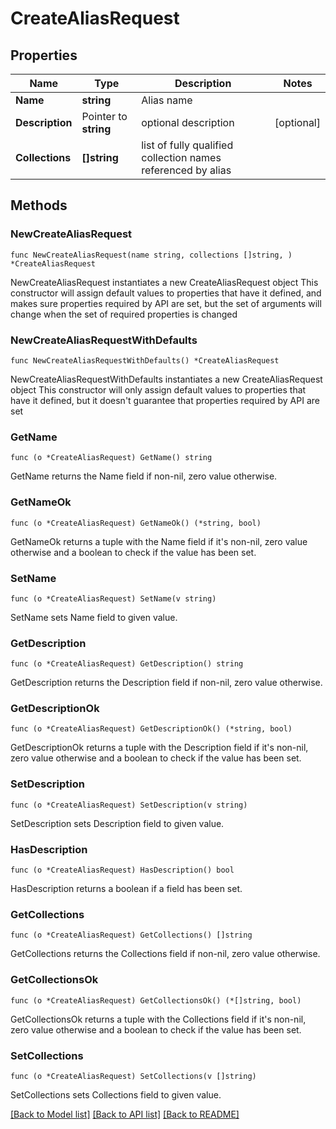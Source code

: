 # CreateAliasRequest

## Properties

Name | Type | Description | Notes
------------ | ------------- | ------------- | -------------
**Name** | **string** | Alias name | 
**Description** | Pointer to **string** | optional description | [optional] 
**Collections** | **[]string** | list of fully qualified collection names referenced by alias | 

## Methods

### NewCreateAliasRequest

`func NewCreateAliasRequest(name string, collections []string, ) *CreateAliasRequest`

NewCreateAliasRequest instantiates a new CreateAliasRequest object
This constructor will assign default values to properties that have it defined,
and makes sure properties required by API are set, but the set of arguments
will change when the set of required properties is changed

### NewCreateAliasRequestWithDefaults

`func NewCreateAliasRequestWithDefaults() *CreateAliasRequest`

NewCreateAliasRequestWithDefaults instantiates a new CreateAliasRequest object
This constructor will only assign default values to properties that have it defined,
but it doesn't guarantee that properties required by API are set

### GetName

`func (o *CreateAliasRequest) GetName() string`

GetName returns the Name field if non-nil, zero value otherwise.

### GetNameOk

`func (o *CreateAliasRequest) GetNameOk() (*string, bool)`

GetNameOk returns a tuple with the Name field if it's non-nil, zero value otherwise
and a boolean to check if the value has been set.

### SetName

`func (o *CreateAliasRequest) SetName(v string)`

SetName sets Name field to given value.


### GetDescription

`func (o *CreateAliasRequest) GetDescription() string`

GetDescription returns the Description field if non-nil, zero value otherwise.

### GetDescriptionOk

`func (o *CreateAliasRequest) GetDescriptionOk() (*string, bool)`

GetDescriptionOk returns a tuple with the Description field if it's non-nil, zero value otherwise
and a boolean to check if the value has been set.

### SetDescription

`func (o *CreateAliasRequest) SetDescription(v string)`

SetDescription sets Description field to given value.

### HasDescription

`func (o *CreateAliasRequest) HasDescription() bool`

HasDescription returns a boolean if a field has been set.

### GetCollections

`func (o *CreateAliasRequest) GetCollections() []string`

GetCollections returns the Collections field if non-nil, zero value otherwise.

### GetCollectionsOk

`func (o *CreateAliasRequest) GetCollectionsOk() (*[]string, bool)`

GetCollectionsOk returns a tuple with the Collections field if it's non-nil, zero value otherwise
and a boolean to check if the value has been set.

### SetCollections

`func (o *CreateAliasRequest) SetCollections(v []string)`

SetCollections sets Collections field to given value.



[[Back to Model list]](../README.md#documentation-for-models) [[Back to API list]](../README.md#documentation-for-api-endpoints) [[Back to README]](../README.md)


